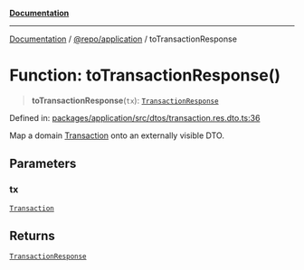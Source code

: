 [**Documentation**](../../../README.md)

***

[Documentation](../../../README.md) / [@repo/application](../README.md) / toTransactionResponse

# Function: toTransactionResponse()

> **toTransactionResponse**(`tx`): [`TransactionResponse`](../type-aliases/TransactionResponse.md)

Defined in: [packages/application/src/dtos/transaction.res.dto.ts:36](https://github.com/o3osatoshi/experiment/blob/f1d231870a1d13a36a9ead236d22edc1fb9797dd/packages/application/src/dtos/transaction.res.dto.ts#L36)

Map a domain [Transaction](../../domain/type-aliases/Transaction.md) onto an externally visible DTO.

## Parameters

### tx

[`Transaction`](../../domain/type-aliases/Transaction.md)

## Returns

[`TransactionResponse`](../type-aliases/TransactionResponse.md)
